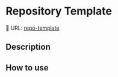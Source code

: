 Repository Template
===

🔗 URL: [repo-template](https://github.com/Sihan-A/repo-template)

Description
---

How to use
---